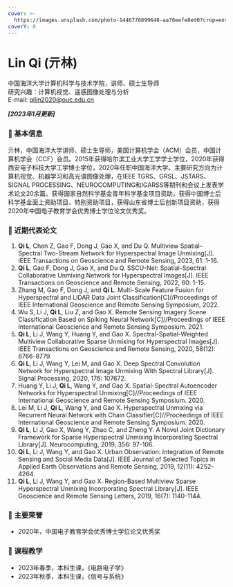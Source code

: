 ```yaml
---
cover: >-
  https://images.unsplash.com/photo-1446776899648-aa78eefe8ed0?crop=entropy&cs=tinysrgb&fm=jpg&ixid=MnwxOTcwMjR8MHwxfHNlYXJjaHwxMHx8c2F0ZWxsaXRlfGVufDB8fHx8MTY3NTc2NDkwMg&ixlib=rb-4.0.3&q=80
coverY: 0
---
```


# Lin Qi (亓林)

中国海洋大学计算机科学与技术学院，讲师、硕士生导师\
研究兴趣：计算机视觉、遥感图像处理与分析 \
E-mail: [qilin2020@ouc.edu.cn](mailto:qilin2020@ouc.edu.cn)

_**\[2023年1月更新]**_

### 🚩 基本信息

亓林，中国海洋大学讲师、硕士生导师，美国计算机学会（ACM）会员，中国计算机学会（CCF）会员。2015年获得哈尔滨工业大学工学学士学位，2020年获得西安电子科技大学工学博士学位，2020年任职中国海洋大学。主要研究方向为计算机视觉、机器学习和高光谱图像处理，在IEEE TGRS、GRSL、JSTARS、SIGNAL PROCESSING、NEUROCOMPUTING和IGARSS等期刊和会议上发表学术论文20余篇。获得国家自然科学基金青年科学基金项目资助，获得中国博士后科学基金面上资助项目、特别资助项目，获得山东省博士后创新项目资助，获得2020年中国电子教育学会优秀博士学位论文优秀奖。

### 🎯 近期代表论文

1. **Qi L**, Chen Z, Gao F, Dong J, Gao X, and Du Q. Multiview Spatial–Spectral Two-Stream Network for Hyperspectral Image Unmixing\[J]. IEEE Transactions on Geoscience and Remote Sensing, 2023, 61: 1-16.
2. **Qi L**, Gao F, Dong J, Gao X, and Du Q. SSCU-Net: Spatial-Spectral Collaborative Unmixing Network for Hyperspectral Images\[J]. IEEE Transactions on Geoscience and Remote Sensing, 2022, 60: 1-15.
3. Zhang M, Gao F, Dong J, and **Qi L**. Multi-Scale Feature Fusion for Hyperspectral and LiDAR Data Joint Classification\[C]//Proceedings of IEEE International Geoscience and Remote Sensing Symposium, 2022.
4. Wu S, Li J, **Qi L**, Liu Z, and Gao X. Remote Sensing Imagery Scene Classification Based on Spiking Neural Network\[C]//Proceedings of IEEE International Geoscience and Remote Sensing Symposium. 2021.
5. **Qi L**, Li J, Wang Y, Huang Y, and Gao X. Spectral-Spatial-Weighted Multiview Collaborative Sparse Unmixing for Hyperspectral Images\[J]. IEEE Transactions on Geoscience and Remote Sensing, 2020, 58(12): 8766-8779.
6. **Qi L**, Li J, Wang Y, Lei M, and Gao X. Deep Spectral Convolution Network for Hyperspectral Image Unmixing With Spectral Library\[J]. Signal Processing, 2020, 176: 107672.
7. Huang Y, Li J, **Qi L**, Wang Y, and Gao X. Spatial-Spectral Autoencoder Networks for Hyperspectral Unmixing\[C]//Proceedings of IEEE International Geoscience and Remote Sensing Symposium. 2020.
8. Lei M, Li J, **Qi L**, Wang Y, and Gao X. Hyperspectral Unmixing via Recurrent Neural Network with Chain Classifier\[C]//Proceedings of IEEE International Geoscience and Remote Sensing Symposium. 2020.
9. **Qi L**, Li J, Gao X, Wang Y, Zhao C, and Zheng Y. A Novel Joint Dictionary Framework for Sparse Hyperspectral Unmixing Incorporating Spectral Library\[J]. Neurocomputing, 2019, 356: 97-106.
10. **Qi L**, Li J, Wang Y, and Gao X. Urban Observation: Integration of Remote Sensing and Social Media Data\[J]. IEEE Journal of Selected Topics in Applied Earth Observations and Remote Sensing, 2019, 12(11): 4252-4264.
11. **Qi L**, Li J, Wang Y, and Gao X. Region-Based Multiview Sparse Hyperspectral Unmixing Incorporating Spectral Library\[J]. IEEE Geoscience and Remote Sensing Letters, 2019, 16(7): 1140-1144.

### 🎉 主要荣誉

* 2020年，中国电子教育学会优秀博士学位论文优秀奖

### 🎁 课程教学

* 2023年春季，本科生课，《电路电子学》
* 2023年秋季，本科生课，《信号与系统》
